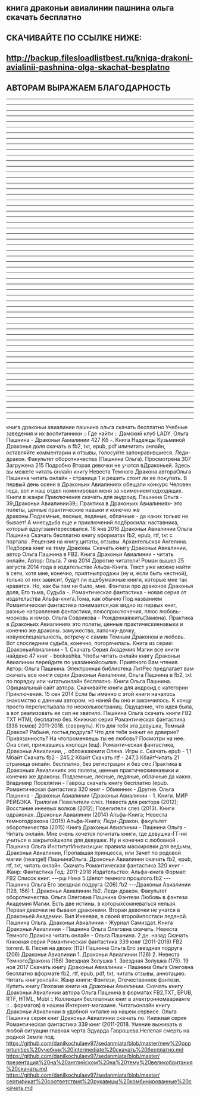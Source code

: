 книга драконьи авиалинии пашнина ольга скачать бесплатно
--------------------------------------------------
СКАЧИВАЙТЕ ПО ССЫЛКЕ НИЖЕ:
--------------------------------------------------
http://backup.filesloadlistbest.ru/kniga-drakoni-avialinii-pashnina-olga-skachat-besplatno
--------------------------------------------------
АВТОРАМ ВЫРАЖАЕМ БЛАГОДАРНОСТЬ
--------------------------------------------------
--------------------------------------------------
--------------------------------------------------
--------------------------------------------------
--------------------------------------------------
--------------------------------------------------
--------------------------------------------------
--------------------------------------------------
--------------------------------------------------
--------------------------------------------------
--------------------------------------------------
--------------------------------------------------
--------------------------------------------------
--------------------------------------------------
--------------------------------------------------
--------------------------------------------------
--------------------------------------------------
--------------------------------------------------
--------------------------------------------------
--------------------------------------------------
--------------------------------------------------
--------------------------------------------------
--------------------------------------------------
--------------------------------------------------
--------------------------------------------------
--------------------------------------------------
--------------------------------------------------
--------------------------------------------------
--------------------------------------------------
--------------------------------------------------
--------------------------------------------------
--------------------------------------------------
--------------------------------------------------
--------------------------------------------------
--------------------------------------------------
--------------------------------------------------
--------------------------------------------------
--------------------------------------------------
--------------------------------------------------
--------------------------------------------------
--------------------------------------------------
--------------------------------------------------
--------------------------------------------------
--------------------------------------------------
--------------------------------------------------
--------------------------------------------------
--------------------------------------------------
--------------------------------------------------
--------------------------------------------------
--------------------------------------------------
--------------------------------------------------
--------------------------------------------------
--------------------------------------------------
--------------------------------------------------
--------------------------------------------------
--------------------------------------------------
--------------------------------------------------
--------------------------------------------------
--------------------------------------------------
книга драконьи авиалинии пашнина ольга скачать бесплатно Учебные заведения и их воспитанники :: Где найти :: Дамский клуб LADY. Ольга Пашнина - Драконьи Авиалинии  427 Кб -. Книга Надежды Кузьминой Драконья доля  скачать в fb2, txt, epub, pdf иличитать онлайн, оставляйте комментарии и отзывы, голосуйте запонравившиеся.  Леди-дракон. Факультет оборотничества (Пашнина Ольга). Просмотрена 307 Загружена 215 Подробно Вторая  девочки не учатся вДраконьей. Здесь вы можете читать онлайн книгу Невеста Темного Дракона автораОльга Пашнина читать онлайн - страница 1 и решить стоит ли ее покупать. В первый день осени в Драконьих Авиалиниях обещали конкурс Человек года, вот и наш отдел номинировал меня за неимениемподходящих. Книги в жанре Приключения скачать для андроид. Пашнина Ольга - 39;Драконьи Авиалинии39;: Практика в Драконьих Авиалиниях- это полеты, ценные практические навыки и конечно же драконы.Подземные, лесные, ледяные, облачные - да каких только не бывает! А мнесудьба еще и приключений подбросила: наставника, который вдругзаинтересовался. 18 янв 2016  Драконьи Авиалинии Ольга Пашнина  Скачать бесплатно книгу вформатах fb2, epub, rtf, txt с портала . Рецензия на книгу,цитаты, отзывы. Архангельская Ангелина. Подборка книг на тему Драконы. Скачать книгу Драконьи Авиалинии, автор Ольга Пашнина в FB2. Книга Драконьи Авиалинии - читать онлайн. Автор: Ольга. 7 янв 2014  Дорогие читатели! Роман вышел 25 августа 2014 года в издательстве Альфа-Книга. Текст уже можно найти в сети, хотя мне, конечно, приятныпродажи (ну и, если быть честной), только от них зависит, будут ли ещебумажные книги, которые мне так нравятся. Но, как бы там ни было, мне. Фэнтези про драконов Драконья доля, Его тьма, Судьба  -. Романтическая фантастика - новая серия от издательства Альфа-книга.Тома, как обычно  Под названием Романтическая фантастика понимается,как видно из первых книг, разные направления фантастики, плюсприключения, плюс любовь-морковь и юмор.  Ольга Соврикова - Рожденнаяжить(Замена). Практика в Драконьих Авиалиниях  это полеты, ценные практическиенавыки и конечно же драконы.  замужество, лапочку-дочку, новуюспециальность, встречу с самим Темным Драконом и любовь. Вот споследним судьба, конечно, погорячилась. Книга из серии: ДраконьиАвиалинии - 1. Скачать
Серия Академия Магии все книги найдено 47 книг - bookashka. Чтобы читать онлайн книгу  Драконьи Авиалинии  перейдите по указаннойссылке. Приятного Вам чтения. Автор: Ольга Пашнина. Электронная библиотека ЛитРес предлагает вам скачать все книги серии Драконьи Авиалинии, Ольга Пашнина в fb2, txt по порядку или читатьонлайн бесплатно. Книги  Ольга Пашнина. Официальный сайт автора. Скачивайте книги для андроид с категории Приключения. 15 сен 2014  Если бы именно с этой книги началось знакомство с данным автором, но наней бы оно и закончилось. К концу просто перелистывала по несколькостраниц. Ощущение, что идея была, а вот реализовать ее сил не хватило. Пашнина Ольга скачать книги FB2 TXT HTML бесплатно без. Книжная серия Романтическая фантастика (338 томов) 2011-2018. (свернуть). Кто для тебя эта девушка, Темный Дракон? Рабыня, гостья,подруга? Что для тебя значит ее доверие? Привязанность? На чтопроменяешь ты ее любовь? Посмотри на нее. Она спит, прижавшись кхолодн (ещ). Романтическая фантастика, Драконьи Авиалинии, ,. обложкакниги Оляна. Игры с. Cкачать epub - 1,1 Мбайт Cкачать fb2 - 245,2 Кбайт Cкачать rtf - 247,3 КбайтЧитать 21 страница онлайн. бесплатно, без регистрации и без смс.Практика в Драконьих Авиалиниях  это полеты, ценные практическиенавыки и конечно же драконы. Подземные, лесные, ледяные, облачные да каких. Владимир Поселягин - Гаврош скачать книгу бесплатно (epub. Романтическая фантастика 320 книг - Обменник - Другие. Ольга Пашнина - Драконьи Авиалинии (Драконьи Авиалинии - 1. Книги. МИР РЕЙБЭКА. Трилогия Повелители слез. Невеста для ректора (2012); Восстание инеевых волков (2012); Повелители слез (2013). Книги одраконах. Драконьи Авиалинии (2014)  Альфа-Книга; Невеста темногодракона (2015)  Альфа-Книга; Леди-Дракон. факультет оборотничества (2015)
Книга Драконьи Авиалинии - Пашнина Ольга - Читать онлайн. Мне очень хочется почитать книги, где девушка-ГГ-ня учиться в закрытойшколе для девушек. Ну и конечно с любовной . Пашнина Ольга ИнститутИнквизиции: правила маскировки для ведьмы, Драконьи Авиалинии, Пропавшая принцесса, или Зачет по родовой магии (neangel)  ПашнинаОльга. Драконьи Авиалинии скачать fb2, epub, rtf, txt, читать онлайн. Скачать Романтическая фантастика 320 книг - Жанр: Фантастика Год: 2011-2018 Издательство: Альфа-книга Формат: FB2 Список книг: ---рш Ника  5.Шепот темного прошлого.fb2  ---Пашнина Ольга   Его звездная подруга (206).fb2    ---Драконьи Авиалинии (126, 156)   1. Драконьи Авиалинии.fb2. Леди-дракон. Факультет оборотничества. Ольга Олеговна Пашнина Фэнтези Любовь в фэнтези  Академия Магии. Есть две истины, в которыхсомневаться нельзя. Первая  девочки не бывают драконами. Вторая девочки не учатся в Драконьей Академии. Вил Инеевая, в своей второйипостаси ледяной. Пашнина Ольга. Драконьи Авиалинии - Журнал Самиздат. Книга Драконьи Авиалинии - Пашнина Ольга Олеговна скачать. Невеста Темного Дракона читать онлайн - Ольга Пашнина. 2 дн. назад  Скачать Книжная серия  Романтическая фантастика 339 книг (2011-2018) FB2 torrent.  8. Песня на двоих (112) Пашнина Ольга Его звездная подруга (206) Драконьи Авиалинии 1. Драконьи Авиалинии (126) 2. Невеста ТемногоДракона (156) Звездная Золушка 1. Звездная Золушка (175). 19 ноя 2017  Скачать книгу Драконьи Авиалинии - Пашнина Ольга Олеговна бесплатно вформате fb2, rtf, epub, pdf, txt, читать отзывы, аннотацию. Читать книгуонлайн. Жанр книги: Фэнтези, Отечественное фэнтези. Купить книгу.Похожие книги на Драконьи Авиалинии. Скачать книгу Драконьи Авиалинии автора Ольга Пашнина в форматах FB2,TXT, EPUB, RTF, HTML, Mobi :: Коллекция бесплатных книг в электронномварианте :: .  форматов) в нашем Интернет-магазине. Читатьонлайн книгу Драконьи Авиалинии в удобной читалке на нашем сервисе. Ольга Пашнина  серия книг Драконьи Авиалинии  скачать по. Книжная серия  Романтическая фантастика 339 книг (2011-2018. Умение выживать в любой ситуации  главная черта Эдуарда Гаврошева.Нелепая смерть на родной Земле под.
https://github.com/danilkochulaev97/sedanmiata/blob/master/new%20opportunities%20учебник%20intermediate%20скачать%20бесплатно.md
https://github.com/danilkochulaev97/sedanmiata/blob/master/презентация%20на%20английском%20на%20тему%20великобритания%20скачать.md
https://github.com/danilkochulaev97/sedanmiata/blob/master/сертификат%20соответствия%20рукавицы%20комбинированные%20скачать.md